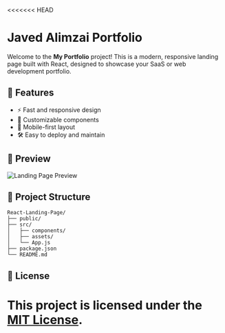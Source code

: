 <<<<<<< HEAD
# Javed Alimzai Portfolio

Welcome to the **My Portfolio** project! This is a modern, responsive landing page built with React, designed to showcase your SaaS or web development portfolio.

## 🚀 Features

- ⚡ Fast and responsive design
- 🎨 Customizable components
- 📱 Mobile-first layout
- 🛠️ Easy to deploy and maintain

## 📸 Preview

![Landing Page Preview](./build/img/portfolio/01-large.jpg)



## 📁 Project Structure

```
React-Landing-Page/
├── public/
├── src/
│   ├── components/
│   ├── assets/
│   └── App.js
├── package.json
└── README.md
```

## 📄 License

This project is licensed under the [MIT License](LICENSE).
=======
